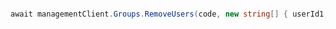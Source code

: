 ```python

```

```csharp
await managementClient.Groups.RemoveUsers(code, new string[] { userId1, userId2 });
```

```java

```

```php

```
